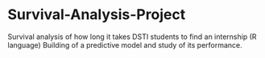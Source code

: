 # Survival-Analysis-Project
Survival analysis of how long it takes DSTI students to find an internship (R language)
Building of a predictive model and study of its performance.
